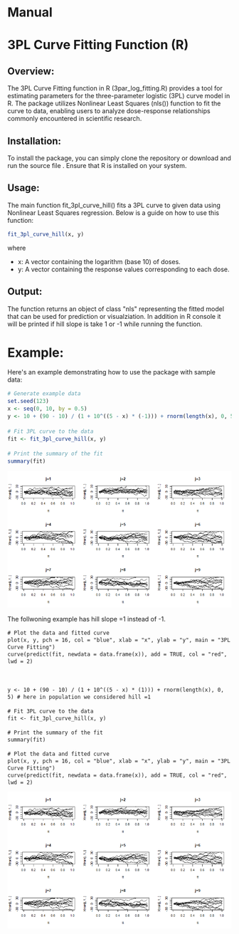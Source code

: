 # Manual
# 3PL Curve Fitting Function (R) 

## Overview:
The 3PL Curve Fitting function in R (3par_log_fitting.R) provides a tool for estimating parameters for the three-parameter logistic (3PL) curve model in R. The package utilizes Nonlinear Least Squares (nls()) function to fit the curve to data, enabling users to analyze dose-response relationships commonly encountered in scientific research.

## Installation:
To install the package, you can simply clone the repository or download and run the source file . Ensure that R is installed on your system.

## Usage:
The main function fit_3pl_curve_hill() fits a 3PL curve to given data using Nonlinear Least Squares regression. Below is a guide on how to use this function:
```R
fit_3pl_curve_hill(x, y)
```
where 
* x: A vector containing the logarithm (base 10) of doses.
* y: A vector containing the response values corresponding to each dose.

## Output:
The function returns an object of class "nls" representing the fitted model that can be used for prediction or visualziation. In addition in R console it will be printed if hill slope is take 1 or -1 while running the function.

# Example:
Here's an example demonstrating how to use the package with sample data:
```R
# Generate example data
set.seed(123)
x <- seq(0, 10, by = 0.5)
y <- 10 + (90 - 10) / (1 + 10^((5 - x) * (-1))) + rnorm(length(x), 0, 5) # here in population we considered hill =-1

# Fit 3PL curve to the data
fit <- fit_3pl_curve_hill(x, y)

# Print the summary of the fit
summary(fit)

```
![Figures of the first 9 covariates](https://github.com/Ali-Mahzarnia/MFSGrp/blob/main/readme%20pics/a.png)


The follwoning example has hill slope =1 instead of -1.
```
# Plot the data and fitted curve
plot(x, y, pch = 16, col = "blue", xlab = "x", ylab = "y", main = "3PL Curve Fitting")
curve(predict(fit, newdata = data.frame(x)), add = TRUE, col = "red", lwd = 2)



y <- 10 + (90 - 10) / (1 + 10^((5 - x) * (1))) + rnorm(length(x), 0, 5) # here in population we considered hill =1

# Fit 3PL curve to the data
fit <- fit_3pl_curve_hill(x, y)

# Print the summary of the fit
summary(fit)

# Plot the data and fitted curve
plot(x, y, pch = 16, col = "blue", xlab = "x", ylab = "y", main = "3PL Curve Fitting")
curve(predict(fit, newdata = data.frame(x)), add = TRUE, col = "red", lwd = 2)

```
![Figures of the first 9 covariates](https://github.com/Ali-Mahzarnia/MFSGrp/blob/main/readme%20pics/a.png)

